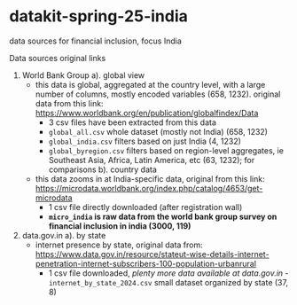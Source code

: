 # datakit-spring-25-india
data sources for financial inclusion, focus India

Data sources original links
1. World Bank Group
  a). global view
    - this data is global, aggregated at the country level, with a large number of columns, mostly encoded variables (658, 1232). original data from this link:  https://www.worldbank.org/en/publication/globalfindex/Data
      - 3 csv files have been extracted from this data
      - `global_all.csv` whole dataset (mostly not India) (658, 1232)
      - `global_india.csv` filters based on just India (4, 1232)
      - `global_byregion.csv` filters based on region-level aggregates, ie Southeast Asia, Africa, Latin America, etc (63, 1232); for comparisons
  b). country data
    - this data zooms in at India-specific data, original from this link: https://microdata.worldbank.org/index.php/catalog/4653/get-microdata
      - 1 csv file directly downloaded (after registration wall)
      - **`micro_india` is raw data from the world bank group survey on financial inclusion in india (3000, 119)**
2. data.gov.in
  a). by state
    - internet presence by state, original data from: https://www.data.gov.in/resource/stateut-wise-details-internet-penetration-internet-subscribers-100-population-urbanrural
      - 1 csv file downloaded, *plenty more data available at data.gov.in*
      -`internet_by_state_2024.csv` small dataset organized by state (37, 8)
